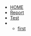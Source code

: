 <!-- docs/_sidebar.md -->


* [HOME](./)
* [Report](./report/report_tree.md)
* [Test](./)
* - [first](first.md)

